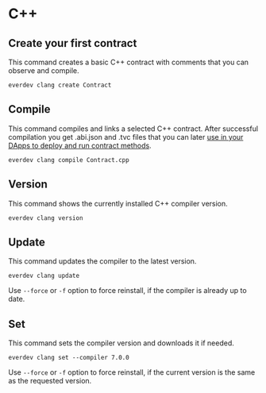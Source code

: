 # C++

## Create your first contract

This command creates a basic C++ contract with comments that you can observe and compile.

```shell
everdev clang create Contract
```

## Compile

This command compiles and links a selected C++ contract. After successful compilation you get .abi.json and .tvc files that you can later [use in your DApps to deploy and run contract methods](https://docs.everos.dev/ever-sdk/guides/work\_with\_contracts/add\_contract\_to\_your\_app).

```shell
everdev clang compile Contract.cpp
```

## Version

This command shows the currently installed C++ compiler version.

```shell
everdev clang version
```

## Update

This command updates the compiler to the latest version.

```shell
everdev clang update
```

Use `--force` or `-f` option to force reinstall, if the compiler is already up to date.

## Set

This command sets the compiler version and downloads it if needed.

```shell
everdev clang set --compiler 7.0.0
```

Use `--force` or `-f` option to force reinstall, if the current version is the same as the requested version.
